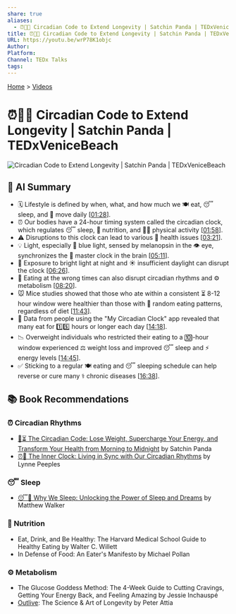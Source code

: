 ```yaml
---
share: true
aliases:
  - ⏰👵🔬 Circadian Code to Extend Longevity | Satchin Panda | TEDxVeniceBeach
title: ⏰👵🔬 Circadian Code to Extend Longevity | Satchin Panda | TEDxVeniceBeach
URL: https://youtu.be/wrP78K1objc
Author: 
Platform: 
Channel: TEDx Talks
tags: 
---
```

[Home](../index.md) > [Videos](./index.md)  
# ⏰👵🔬 Circadian Code to Extend Longevity | Satchin Panda | TEDxVeniceBeach  
![Circadian Code to Extend Longevity | Satchin Panda | TEDxVeniceBeach](https://youtu.be/wrP78K1objc)  
  
## 🤖 AI Summary  
- 🗓️ Lifestyle is defined by when, what, and how much we 🍽️ eat, 😴 sleep, and 🏃 move daily \[[01:28](http://www.youtube.com/watch?v=wrP78K1objc&t=88)].  
- ⏰ Our bodies have a 24-hour timing system called the circadian clock, which regulates 😴 sleep, 🍎 nutrition, and 🏋️‍♀️ physical activity \[[01:58](http://www.youtube.com/watch?v=wrP78K1objc&t=118)].  
- ⚠️ Disruptions to this clock can lead to various 🤕 health issues \[[03:21](http://www.youtube.com/watch?v=wrP78K1objc&t=201)].  
- 💡 Light, especially 🔷 blue light, sensed by melanopsin in the 👁️ eye, synchronizes the 🧠 master clock in the brain \[[05:11](http://www.youtube.com/watch?v=wrP78K1objc&t=311)].  
- 🌃 Exposure to bright light at night and ☀️ insufficient daylight can disrupt the clock \[[06:26](http://www.youtube.com/watch?v=wrP78K1objc&t=386)].  
- 🍕 Eating at the wrong times can also disrupt circadian rhythms and ⚙️ metabolism \[[08:20](http://www.youtube.com/watch?v=wrP78K1objc&t=500)].  
- 🐭 Mice studies showed that those who ate within a consistent ⏳ 8-12 hour window were healthier than those with 🍩 random eating patterns, regardless of diet \[[11:43](http://www.youtube.com/watch?v=wrP78K1objc&t=703)].  
- 📱 Data from people using the "My Circadian Clock" app revealed that many eat for 1️⃣5️⃣ hours or longer each day \[[14:18](http://www.youtube.com/watch?v=wrP78K1objc&t=858)].  
- 📉 Overweight individuals who restricted their eating to a 🔟-hour window experienced ⚖️ weight loss and improved 😴 sleep and ⚡ energy levels \[[14:45](http://www.youtube.com/watch?v=wrP78K1objc&t=885)].  
- ✅ Sticking to a regular 🍽️ eating and 😴 sleeping schedule can help reverse or cure many ⚕️ chronic diseases \[[16:38](http://www.youtube.com/watch?v=wrP78K1objc&t=998)].  
  
## 📚 Book Recommendations  
  
### ⏰ Circadian Rhythms  
* [🌄⏳ The Circadian Code: Lose Weight, Supercharge Your Energy, and Transform Your Health from Morning to Midnight](../books/the-circadian-code.md) by Satchin Panda  
* [⏰👤 The Inner Clock: Living in Sync with Our Circadian Rhythms](../books/the-inner-clock-living-in-sync-with-our-circadian-rhythms.md) by Lynne Peeples  
  
### 😴 Sleep  
* [😴💭 Why We Sleep: Unlocking the Power of Sleep and Dreams](../books/why-we-sleep-unlocking-the-power-of-sleep-and-dreams.md) by Matthew Walker  
  
### 🍎 Nutrition  
* Eat, Drink, and Be Healthy: The Harvard Medical School Guide to Healthy Eating by Walter C. Willett  
* In Defense of Food: An Eater's Manifesto by Michael Pollan  
  
### ⚙️ Metabolism  
* The Glucose Goddess Method: The 4-Week Guide to Cutting Cravings, Getting Your Energy Back, and Feeling Amazing by Jessie Inchauspé  
* [Outlive](../books/outlive.md): The Science & Art of Longevity by Peter Attia